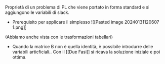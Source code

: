 Proprietà di un problema di PL che viene portato in forma standard e si aggiungono le variabili di slack.
- Prerequisito per applicare il simplesso
![[Pasted image 20240131120607 1.png]]

(Abbiamo anche vista con le trasformazioni tabellari)

- Quando la matrice B non è quella identità, è possibile introdurre delle variabili articficiali.. Con il [[Due Fasi]] si ricava la soluzione iniziale e poi ottima.